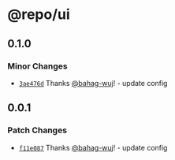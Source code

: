 # @repo/ui

## 0.1.0

### Minor Changes

- [`3ae476d`](https://github.com/bahag-buttf/bahag-design-system/commit/3ae476d5222abce0be9bdf9a22f849b664b3e666) Thanks [@bahag-wuj](https://github.com/bahag-wuj)! - update config

## 0.0.1

### Patch Changes

- [`f11e087`](https://github.com/bahag-buttf/bahag-design-system/commit/f11e08720f7942c82330daf6d87e91c2b0e0d148) Thanks [@bahag-wuj](https://github.com/bahag-wuj)! - update config
